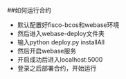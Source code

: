 ##如何运行合约
* 默认配置好fisco-bcos和webase环境
* 然后进入webase-deploy文件夹
* 输入python deploy.py installAll
* 然后开启webase服务
* 开启成功后进入localhost:5000
* 登录之后部署合约，开始运行